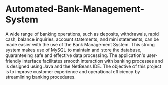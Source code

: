 # Automated-Bank-Management-System
A wide range of banking operations, such as deposits, withdrawals, rapid cash, balance inquiries, account statements, and mini statements, can be made easier with the use of the Bank Management System. This strong system makes use of MySQL to maintain and store the database, guaranteeing safe and effective data processing. The application's user-friendly interface facilitates smooth interaction with banking processes and is designed using Java and the NetBeans IDE. The objective of this project is to improve customer experience and operational efficiency by streamlining banking procedures.
